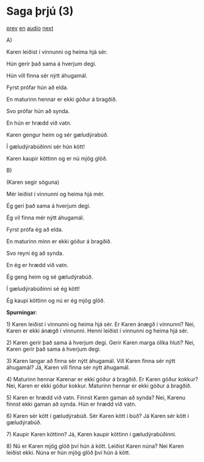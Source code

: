 # Saga þrjú (3)

[prev](../is/story_02.md)
[en](../en/story_03.md)
[audio](../audio/story_03.mp3)
[next](../is/story_04.md)

A\)

Karen leiðist í vinnunni og heima hjá sér.

Hún gerir það sama á hverjum degi.

Hún vill finna sér nýtt áhugamál.

Fyrst prófar hún að elda.

En maturinn hennar er ekki góður á bragðið.

Svo prófar hún að synda.

En hún er hrædd við vatn.

Karen gengur heim og sér gæludýrabúð.

Í gæludýrabúðinni sér hún kött!

Karen kaupir köttinn og er nú mjög glöð.

B\)

(Karen segir söguna)

Mér leiðist í vinnunni og heima hjá mér.

Ég geri það sama á hverjum degi.

Ég vil finna mér nýtt áhugamál.

Fyrst prófa ég að elda.

En maturinn minn er ekki góður á bragðið.

Svo reyni ég að synda.

En ég er hrædd við vatn.

Ég geng heim og sé gæludýrabúð.

Í gæludýrabúðinni sé ég kött!

Ég kaupi köttinn og nú er ég mjög glöð.

**Spurningar**:

1\) Karen leiðist í vinnunni og heima hjá sér. Er Karen ánægð í
vinnunni? Nei, Karen er ekki ánægð í vinnunni. Henni leiðist í vinnunni
og heima hjá sér.

2\) Karen gerir það sama á hverjum degi. Gerir Karen marga ólíka hluti?
Nei, Karen gerir það sama á hverjum degi.

3\) Karen langar að finna sér nýtt áhugamál. Vill Karen finna sér nýtt
áhugamál? Já, Karen vill finna sér nýtt áhugamál.

4\) Maturinn hennar Karenar er ekki góður á bragðið. Er Karen góður
kokkur? Nei, Karen er ekki góður kokkur. Maturinn hennar er ekki góður á
bragðið.

5\) Karen er hrædd við vatn. Finnst Karen gaman að synda? Nei, Karenu
finnst ekki gaman að synda. Hún er hrædd við vatn.

6\) Karen sér kött í gæludýrabúð. Sér Karen kött í búð? Já Karen sér
kött í gæludýrabúð.

7\) Kaupir Karen köttinn? Já, Karen kaupir köttinn í gæludýrabúðinni.

8\) Nú er Karen mjög glöð því hún á kött. Leiðist Karen núna? Nei Karen
leiðist ekki. Núna er hún mjög glöð því hún á kött.
